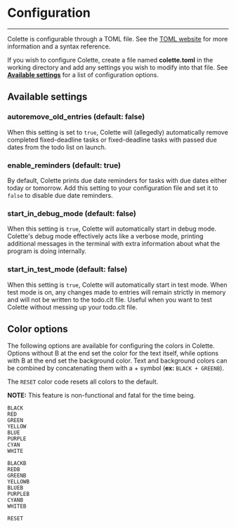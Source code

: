 # Configuration

---

Colette is configurable through a TOML file. See the [TOML website](https://toml.io/en/) for more information and a syntax reference.

If you wish to configure Colette, create a file named **colette.toml** in the working directory and add any settings you wish to modify into that file. See **[Available settings](#available-settings)** for a list of configuration options.

## Available settings

### autoremove_old_entries (default: false)

When this setting is set to `true`, Colette will (allegedly) automatically remove completed fixed-deadline tasks or fixed-deadline tasks with passed due dates from the todo list on launch.

### enable_reminders (default: true)

By default, Colette prints due date reminders for tasks with due dates either today or tomorrow. Add this setting to your configuration file and set it to `false` to disable due date reminders.

### start_in_debug_mode (default: false)

When this setting is `true`, Colette will automatically start in debug mode. Colette's debug mode effectively acts like a verbose mode, printing additional messages in the terminal with extra information about what the program is doing internally.

### start_in_test_mode (default: false)

When this setting is `true`, Colette will automatically start in test mode. When test mode is on, any changes made to entries will remain strictly in memory and will not be written to the todo.clt file. Useful when you want to test Colette without messing up your todo.clt file.

## Color options

The following options are available for configuring the colors in Colette. Options without B at the end set the color for the text itself, while options with B at the end set the background color. Text and background colors can be combined by concatenating them with a + symbol (**ex:** `BLACK + GREENB`).

The `RESET` color code resets all colors to the default.

**NOTE:** This feature is non-functional and fatal for the time being.

```
BLACK
RED
GREEN
YELLOW
BLUE
PURPLE
CYAN
WHITE

BLACKB
REDB
GREENB
YELLOWB
BLUEB
PURPLEB
CYANB
WHITEB

RESET
```